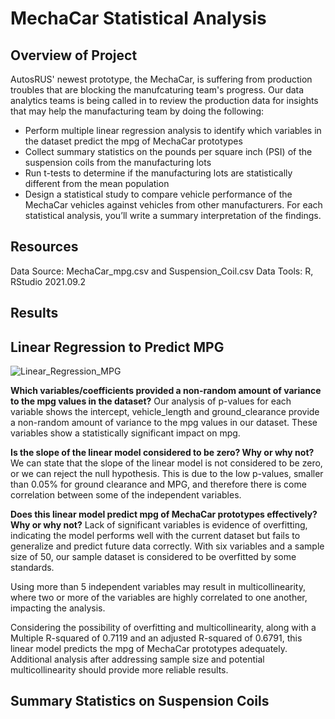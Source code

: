 # MechaCar Statistical Analysis

## Overview of Project

AutosRUS' newest prototype, the MechaCar, is suffering from production troubles that are blocking the manufcaturing team's progress. Our data analytics teams is being called in to review the production data for insights that may help the manufacturing team by doing the following:

* Perform multiple linear regression analysis to identify which variables in the dataset predict the mpg of MechaCar prototypes
* Collect summary statistics on the pounds per square inch (PSI) of the suspension coils from the manufacturing lots
* Run t-tests to determine if the manufacturing lots are statistically different from the mean population
* Design a statistical study to compare vehicle performance of the MechaCar vehicles against vehicles from other manufacturers. For each statistical analysis, you’ll write a summary interpretation of the findings.


## Resources

Data Source: MechaCar_mpg.csv and Suspension_Coil.csv
Data Tools: R, RStudio 2021.09.2


## Results

## Linear Regression to Predict MPG

![Linear_Regression_MPG](https://user-images.githubusercontent.com/92001105/153717392-2a83aea4-898c-4dac-808a-f26a41f03b64.png)

**Which variables/coefficients provided a non-random amount of variance to the mpg values in the dataset?**
Our analysis of p-values for each variable shows the intercept, vehicle_length and ground_clearance provide a non-random amount of variance to the mpg values in our dataset. These variables show a statistically significant impact on mpg.

**Is the slope of the linear model considered to be zero? Why or why not?**
We can state that the slope of the linear model is not considered to be zero, or we can reject the null hypothesis. This is due to the low p-values, smaller than 0.05% for ground clearance and MPG, and therefore there is come correlation between some of the independent variables.

**Does this linear model predict mpg of MechaCar prototypes effectively? Why or why not?**
Lack of significant variables is evidence of overfitting, indicating the model performs well with the current dataset but fails to generalize and predict future data correctly. With six variables and a sample size of 50, our sample dataset is considered to be overfitted by some standards.

Using more than 5 independent variables may result in multicollinearity, where two or more of the variables are highly correlated to one another, impacting the analysis.

Considering the possibility of overfitting and multicollinearity, along with a Multiple R-squared of 0.7119 and an adjusted R-squared of 0.6791, this linear model predicts the mpg of MechaCar prototypes adequately. Additional analysis after addressing sample size and potential multicollinearity should provide more reliable results.


## Summary Statistics on Suspension Coils


